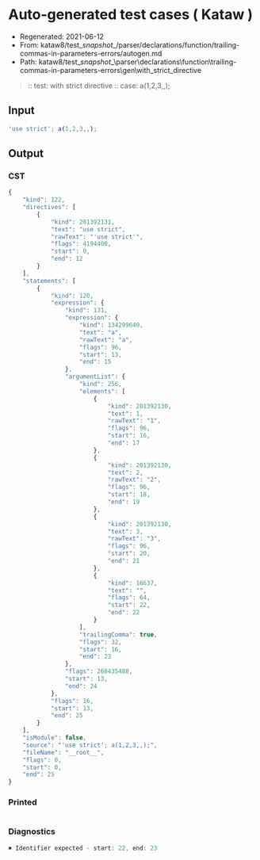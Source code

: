 # Auto-generated test cases ( Kataw )
- Regenerated: 2021-06-12
- From: kataw8/test\__snapshot__/parser/declarations/function/trailing-commas-in-parameters-errors/autogen.md
- Path: kataw8/test\__snapshot__\parser\declarations\function\trailing-commas-in-parameters-errors\gen\with_strict_directive
> :: test: with strict directive
> :: case: a(1,2,3,,);
## Input

`````js
'use strict'; a(1,2,3,,);
`````
## Output

### CST

```javascript
{
    "kind": 122,
    "directives": [
        {
            "kind": 201392131,
            "text": "use strict",
            "rawText": "'use strict'",
            "flags": 4194400,
            "start": 0,
            "end": 12
        }
    ],
    "statements": [
        {
            "kind": 120,
            "expression": {
                "kind": 131,
                "expression": {
                    "kind": 134299649,
                    "text": "a",
                    "rawText": "a",
                    "flags": 96,
                    "start": 13,
                    "end": 15
                },
                "argumentList": {
                    "kind": 256,
                    "elements": [
                        {
                            "kind": 201392130,
                            "text": 1,
                            "rawText": "1",
                            "flags": 96,
                            "start": 16,
                            "end": 17
                        },
                        {
                            "kind": 201392130,
                            "text": 2,
                            "rawText": "2",
                            "flags": 96,
                            "start": 18,
                            "end": 19
                        },
                        {
                            "kind": 201392130,
                            "text": 3,
                            "rawText": "3",
                            "flags": 96,
                            "start": 20,
                            "end": 21
                        },
                        {
                            "kind": 16637,
                            "text": "",
                            "flags": 64,
                            "start": 22,
                            "end": 22
                        }
                    ],
                    "trailingComma": true,
                    "flags": 32,
                    "start": 16,
                    "end": 23
                },
                "flags": 268435488,
                "start": 13,
                "end": 24
            },
            "flags": 16,
            "start": 13,
            "end": 25
        }
    ],
    "isModule": false,
    "source": "'use strict'; a(1,2,3,,);",
    "fileName": "__root__",
    "flags": 0,
    "start": 0,
    "end": 25
}
```

### Printed

```javascript

```

### Diagnostics

```javascript
✖ Identifier expected - start: 22, end: 23

```

